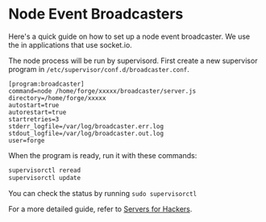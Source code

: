 # Node Event Broadcasters

Here's a quick guide on how to set up a node event broadcaster. We use the in applications that use socket.io.

The node process will be run by supervisord. First create a new supervisor program in `/etc/supervisor/conf.d/broadcaster.conf`.

```
[program:broadcaster]
command=node /home/forge/xxxxx/broadcaster/server.js
directory=/home/forge/xxxxx
autostart=true
autorestart=true
startretries=3
stderr_logfile=/var/log/broadcaster.err.log
stdout_logfile=/var/log/broadcaster.out.log
user=forge
```

When the program is ready, run it with these commands:

```bash
supervisorctl reread
supervisorctl update
```

You can check the status by running `sudo supervisorctl`

For a more detailed guide, refer to [Servers for Hackers](https://serversforhackers.com/monitoring-processes-with-supervisord).
